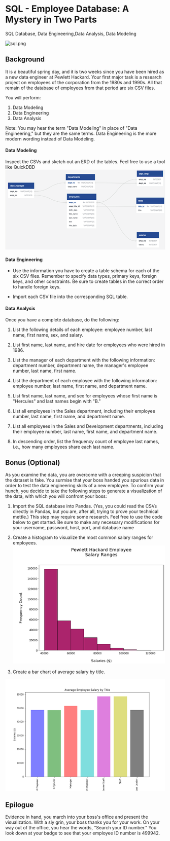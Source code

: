 # SQL - Employee Database: A Mystery in Two Parts
SQL Database, Data Engineering,Data Analysis, Data Modeling


![sql.png](sql.png)

## Background

It is a beautiful spring day, and it is two weeks since you have been hired as a new data engineer at Pewlett Hackard. Your first major task is a research project on employees of the corporation from the 1980s and 1990s. All that remain of the database of employees from that period are six CSV files.

You will perform:

1. Data Modeling
2. Data Engineering
3. Data Analysis

Note: You may hear the term "Data Modeling" in place of "Data Engineering," but they are the same terms. Data Engineering is the more modern wording instead of Data Modeling.

#### Data Modeling
Inspect the CSVs and sketch out an ERD of the tables. Feel free to use a tool like QuickDBD
![erd2.png](images/erd2.png)

#### Data Engineering

* Use the information you have to create a table schema for each of the six CSV files. Remember to specify data types, primary keys, foreign keys, and other constraints. Be sure to create tables in the correct order to handle foreign keys.

* Import each CSV file into the corresponding SQL table. 


#### Data Analysis

Once you have a complete database, do the following:

1. List the following details of each employee: employee number, last name, first name, sex, and salary.

2. List first name, last name, and hire date for employees who were hired in 1986.

3. List the manager of each department with the following information: department number, department name, the manager's employee number, last name, first name.

4. List the department of each employee with the following information: employee number, last name, first name, and department name.

5. List first name, last name, and sex for employees whose first name is "Hercules" and last names begin with "B."

6. List all employees in the Sales department, including their employee number, last name, first name, and department name.

7. List all employees in the Sales and Development departments, including their employee number, last name, first name, and department name.

8. In descending order, list the frequency count of employee last names, i.e., how many employees share each last name.

## Bonus (Optional)

As you examine the data, you are overcome with a creeping suspicion that the dataset is fake. You surmise that your boss handed you spurious data in order to test the data engineering skills of a new employee. To confirm your hunch, you decide to take the following steps to generate a visualization of the data, with which you will confront your boss:

1. Import the SQL database into Pandas. (Yes, you could read the CSVs directly in Pandas, but you are, after all, trying to prove your technical mettle.) This step may require some research. Feel free to use the code below to get started. Be sure to make any necessary modifications for your username, password, host, port, and database name


2. Create a histogram to visualize the most common salary ranges for employees.
![erd2.png](images/employee_salary_ranges.png)

3. Create a bar chart of average salary by title.

![erd2.png](images/average_salary_by_title.png)

## Epilogue

Evidence in hand, you march into your boss's office and present the visualization. With a sly grin, your boss thanks you for your work. On your way out of the office, you hear the words, "Search your ID number." You look down at your badge to see that your employee ID number is 499942.
